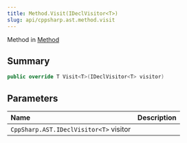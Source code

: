 ```yaml
---
title: Method.Visit(IDeclVisitor<T>)
slug: api/cppsharp.ast.method.visit
---
```

Method in [Method](/api/cppsharp/ast/method)

## Summary



```csharp
public override T Visit<T>(IDeclVisitor<T> visitor)
```

## Parameters

|Name|Description|
|:---|:---|
|`CppSharp.AST.IDeclVisitor<T>` visitor||

